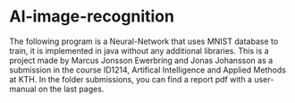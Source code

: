 # AI-image-recognition

The following program is a Neural-Network that uses MNIST database to train, it is implemented in java without any additional libraries. This is a project made by Marcus Jonsson Ewerbring and Jonas Johansson as a submission in the course ID1214, Artifical Intelligence and Applied Methods at KTH. In the folder submissions, you can find a report pdf with a user-manual on the last pages.
